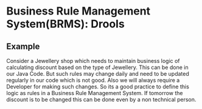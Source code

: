 # Business Rule Management System(BRMS): Drools


## Example
Consider a Jewellery shop which needs to maintain business logic of calculating discount based on the type of Jewellery. This can be done in our Java Code. But such rules may change daily and need to be updated regularly in our code which is not good. Also we will always require a Developer for making such changes. So its a good practice to define this logic as rules in a Business Rule Management System. If tomorrow the discount is to be changed this can be done even by a non technical person.
